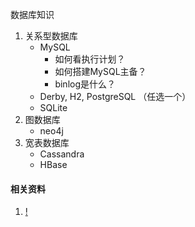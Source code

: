 数据库知识

1. 关系型数据库
    * MySQL
        * 如何看执行计划？
        * 如何搭建MySQL主备？
        * binlog是什么？
    * Derby, H2, PostgreSQL （任选一个）
    * SQLite
1. 图数据库
    * neo4j
1. 宽表数据库
    * Cassandra
    * HBase

#### 相关资料
1. [!](http://db-engines.com/en/ranking)
